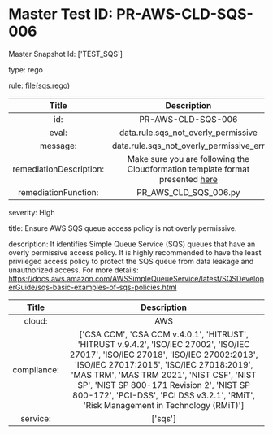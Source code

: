 



# Master Test ID: PR-AWS-CLD-SQS-006


Master Snapshot Id: ['TEST_SQS']

type: rego

rule: [file(sqs.rego)]  
  
  
  
  

|Title|Description|
| :---: | :---: |
|id: |PR-AWS-CLD-SQS-006|
|eval: |data.rule.sqs_not_overly_permissive|
|message: |data.rule.sqs_not_overly_permissive_err|
|remediationDescription: |Make sure you are following the Cloudformation template format presented <a href='https://docs.aws.amazon.com/AWSCloudFormation/latest/UserGuide/aws-resource-sqs-queuepolicy.html#cfn-sqs-queuepolicy-policydocument' target='_blank'>here</a>|
|remediationFunction: |PR_AWS_CLD_SQS_006.py|


severity: High

title: Ensure AWS SQS queue access policy is not overly permissive.

description: It identifies Simple Queue Service (SQS) queues that have an overly permissive access policy. It is highly recommended to have the least privileged access policy to protect the SQS queue from data leakage and unauthorized access. For more details: https://docs.aws.amazon.com/AWSSimpleQueueService/latest/SQSDeveloperGuide/sqs-basic-examples-of-sqs-policies.html  
  
  

|Title|Description|
| :---: | :---: |
|cloud: |AWS|
|compliance: |['CSA CCM', 'CSA CCM v.4.0.1', 'HITRUST', 'HITRUST v.9.4.2', 'ISO/IEC 27002', 'ISO/IEC 27017', 'ISO/IEC 27018', 'ISO/IEC 27002:2013', 'ISO/IEC 27017:2015', 'ISO/IEC 27018:2019', 'MAS TRM', 'MAS TRM 2021', 'NIST CSF', 'NIST SP', 'NIST SP 800-171 Revision 2', 'NIST SP 800-172', 'PCI-DSS', 'PCI DSS v3.2.1', 'RMiT', 'Risk Management in Technology (RMiT)']|
|service: |['sqs']|



[file(sqs.rego)]: https://github.com/prancer-io/prancer-compliance-test/tree/master/aws/cloud/sqs.rego
